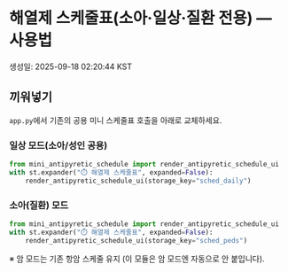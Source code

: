 
# 해열제 스케줄표(소아·일상·질환 전용) — 사용법
생성일: 2025-09-18 02:20:44 KST

## 끼워넣기
`app.py`에서 기존의 공용 미니 스케줄표 호출을 아래로 교체하세요.

### 일상 모드(소아/성인 공용)
```python
from mini_antipyretic_schedule import render_antipyretic_schedule_ui
with st.expander("⏱️ 해열제 스케줄표", expanded=False):
    render_antipyretic_schedule_ui(storage_key="sched_daily")
```

### 소아(질환) 모드
```python
from mini_antipyretic_schedule import render_antipyretic_schedule_ui
with st.expander("⏱️ 해열제 스케줄표", expanded=False):
    render_antipyretic_schedule_ui(storage_key="sched_peds")
```

※ 암 모드는 기존 항암 스케줄 유지 (이 모듈은 암 모드엔 자동으로 안 붙입니다).
